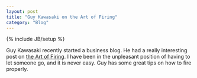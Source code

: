 ```yaml
---
layout: post
title: "Guy Kawasaki on the Art of Firing"
category: "Blog"
---
```

{% include JB/setup %}

Guy Kawasaki recently started a business blog. He had a really interesting post on [the Art of Firing](http://blog.guykawasaki.com/2006/07/the_art_of_firi.html). I have been in the unpleasant position of having to let someone go, and it is never easy. Guy has some great tips on how to fire properly.
